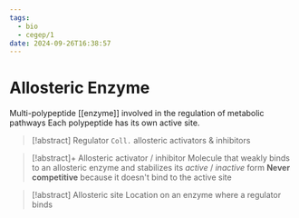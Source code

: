 ```yaml
---
tags:
  - bio
  - cegep/1
date: 2024-09-26T16:38:57
---
```


# Allosteric Enzyme

Multi-polypeptide [[enzyme]] involved in the regulation of metabolic pathways
Each polypeptide has its own active site.

> [!abstract] Regulator
> `Coll.` allosteric activators & inhibitors

> [!abstract]+ Allosteric activator / inhibitor
> Molecule that weakly binds to an allosteric enzyme and stabilizes its *active* / *inactive* form
> **Never competitive** because it doesn't bind to the active site

> [!abstract] Allosteric site
> Location on an enzyme where a regulator binds